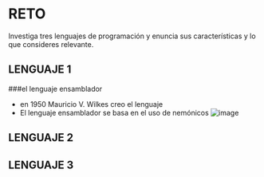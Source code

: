 # RETO
Investiga tres lenguajes de programación y enuncia sus características y lo que consideres relevante.

## LENGUAJE 1
###el lenguaje ensamblador
* en 1950 Mauricio V. Wilkes creo el lenguaje 
* El lenguaje ensamblador se basa en el uso de nemónicos
![image](https://user-images.githubusercontent.com/103066682/162493660-b4dbca54-d27b-4eb6-b772-ff5295fafca6.png)




## LENGUAJE 2

## LENGUAJE 3
